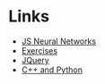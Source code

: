 # Links
* [JS Neural Networks](https://v2.scrimba.com/neural-networks-in-javascript-c01f)
* [Exercises](https://www.flynerd.pl/2018/06/500-zadan-w-pythonie-i-kazdym-innym-jezyku.html)
* [JQuery](https://shebang.pl/javascript/podstawy-jquery/r1/)
* [C++ and Python](https://forum.pasja-informatyki.pl/414316/zadania-c-do-szkoly)
